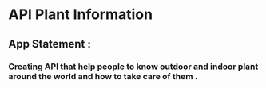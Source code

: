 # API Plant Information 

## App Statement : 
### Creating API that help people to know outdoor and indoor plant around the world and how to take care of them . 
